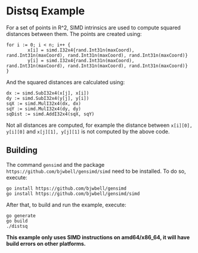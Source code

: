 # Distsq Example

For a set of points in R^2, SIMD intrinsics are used to compute squared distances between them.
The points are created using:

```
for i := 0; i < n; i++ {
		x[i] = simd.I32x4{rand.Int31n(maxCoord), rand.Int31n(maxCoord), rand.Int31n(maxCoord), rand.Int31n(maxCoord)}
		y[i] = simd.I32x4{rand.Int31n(maxCoord), rand.Int31n(maxCoord), rand.Int31n(maxCoord), rand.Int31n(maxCoord)}
}
```

And the squared distances are calculated using:
```
dx := simd.SubI32x4(x[j], x[i])
dy := simd.SubI32x4(y[j], y[i])
sqX := simd.MulI32x4(dx, dx)
sqY := simd.MulI32x4(dy, dy)
sqDist := simd.AddI32x4(sqX, sqY)
```

Not all distances are computed, for example the distance between `x[i][0], y[i][0]` and `x[j][1], y[j][1]` is not computed by the above code.



## Building
The command `gensimd` and the package `https://github.com/bjwbell/gensimd/simd` need to be installed. To do so, execute:
```
go install https://github.com/bjwbell/gensimd
go install https://github.com/bjwbell/gensimd/simd
```

After that, to build and run the example, execute:
```
go generate
go build
./distsq
```

**This example only uses SIMD instructions on amd64/x86_64, it will have build errors on other platforms.**
